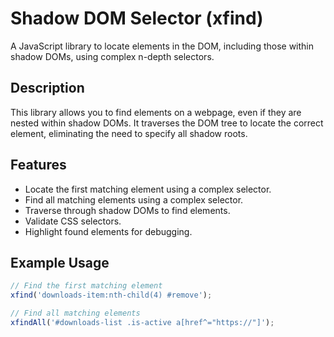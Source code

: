 # Shadow DOM Selector (xfind)

A JavaScript library to locate elements in the DOM, including those within shadow DOMs, using complex n-depth selectors.

## Description

This library allows you to find elements on a webpage, even if they are nested within shadow DOMs. It traverses the DOM tree to locate the correct element, eliminating the need to specify all shadow roots.

## Features

- Locate the first matching element using a complex selector.
- Find all matching elements using a complex selector.
- Traverse through shadow DOMs to find elements.
- Validate CSS selectors.
- Highlight found elements for debugging.

## Example Usage

```javascript
// Find the first matching element
xfind('downloads-item:nth-child(4) #remove');

// Find all matching elements
xfindAll('#downloads-list .is-active a[href^="https://"]');
